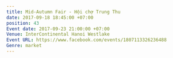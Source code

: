```yaml
---
title: Mid-Autumn Fair - Hội chợ Trung Thu
date: 2017-09-18 18:45:00 +07:00
position: 43
Event date: 2017-09-23 21:00:00 +07:00
Venue: InterContinental Hanoi Westlake
Event URL: https://www.facebook.com/events/1807113326236488
Genre: market
---
```



